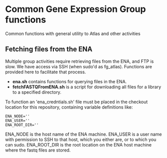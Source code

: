 # Common Gene Expression Group functions

Common functions with general utility to Atlas and other activities

## Fetching files from the ENA

Multiple group activities require retrieving files from the ENA, and FTP is slow. We have access via SSH (when sudo'd as fg_atlas). Functions are provided here to facilitate that process. 

* **ena.sh** contains functions for querying files in the ENA. 
* **fetchFASTQFromENA.sh** is a script for downloading all files for a library to a specified directory.

To function an 'ena_credntials.sh' file must be placed in the checkout location for this repository, containing variable definitions like:

```
ENA_NODE=''
ENA_USER=''
ENA_ROOT_DIR=''
```

ENA_NODE is the host name of the ENA machine. ENA_USER is a user name with permission to SSH to that host, which you either are, or to which you can sudo. ENA_ROOT_DIR is the root location on the ENA host machine where the fastq files are stored.
